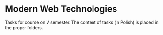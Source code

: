 # Modern Web Technologies
Tasks for course on V semester.
The content of tasks (in Polish) is placed in the proper folders.